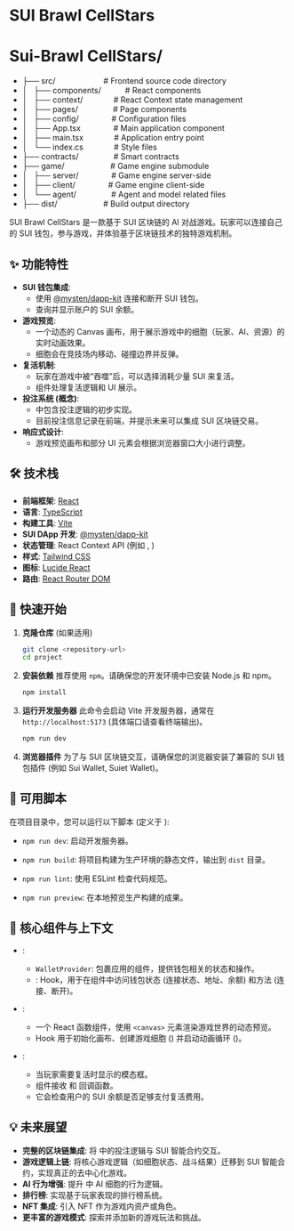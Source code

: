 # SUI Brawl CellStars

# Sui-Brawl CellStars/ 

* ├── src/                      # Frontend source code directory  
* │   ├── components/           # React components  
* │   ├── context/              # React Context state management  
* │   ├── pages/                # Page components    
* │   ├── config/               # Configuration files    
* │   ├── App.tsx               # Main application component    
* │   ├── main.tsx              # Application entry point  
* │   └── index.cs              # Style files    
* ├── contracts/                # Smart contracts    
* ├── game/                     # Game engine submodule    
* │   ├── server/               # Game engine server-side  
* │   ├── client/               # Game engine client-side    
* │   └── agent/                # Agent and model related files    
* ├── dist/                     # Build output directory   




SUI Brawl CellStars 是一款基于 SUI 区块链的 AI 对战游戏。玩家可以连接自己的 SUI 钱包，参与游戏，并体验基于区块链技术的独特游戏机制。

## ✨ 功能特性

*   **SUI 钱包集成**:
    *   使用 [@mysten/dapp-kit](https://www.npmjs.com/package/@mysten/dapp-kit) 连接和断开 SUI 钱包。
    *   查询并显示账户的 SUI 余额。
*   **游戏预览**:
    *   一个动态的 Canvas 画布，用于展示游戏中的细胞（玩家、AI、资源）的实时动画效果。
    *   细胞会在竞技场内移动、碰撞边界并反弹。
*   **复活机制**:
    *   玩家在游戏中被“吞噬”后，可以选择消耗少量 SUI 来复活。
    *   <mcfile name="ReviveModal.tsx" path="d:\sui_cli\AI-Battle\project\src\components\ReviveModal.tsx"></mcfile> 组件处理复活逻辑和 UI 展示。
*   **投注系统 (概念)**:
    *   <mcfile name="BettingContext.tsx" path="d:\sui_cli\AI-Battle\project\src\context\BettingContext.tsx"></mcfile> 中包含投注逻辑的初步实现。
    *   目前投注信息记录在前端，并提示未来可以集成 SUI 区块链交易。
*   **响应式设计**:
    *   游戏预览画布和部分 UI 元素会根据浏览器窗口大小进行调整。

## 🛠️ 技术栈

*   **前端框架**: [React](https://reactjs.org/)
*   **语言**: [TypeScript](https://www.typescriptlang.org/)
*   **构建工具**: [Vite](https://vitejs.dev/)
*   **SUI DApp 开发**: [@mysten/dapp-kit](https://www.npmjs.com/package/@mysten/dapp-kit)
*   **状态管理**: React Context API (例如 <mcfile name="WalletContext.tsx" path="d:\sui_cli\AI-Battle\project\src\context\WalletContext.tsx"></mcfile>, <mcfile name="BettingContext.tsx" path="d:\sui_cli\AI-Battle\project\src\context\BettingContext.tsx"></mcfile>)
*   **样式**: [Tailwind CSS](https://tailwindcss.com/)
*   **图标**: [Lucide React](https://lucide.dev/)
*   **路由**: [React Router DOM](https://reactrouter.com/)


## 🚀 快速开始

1.  **克隆仓库** (如果适用)
    ```bash
    git clone <repository-url>
    cd project
    ```

2.  **安装依赖**
    推荐使用 `npm`。请确保您的开发环境中已安装 Node.js 和 npm。
    ```bash
    npm install
    ```

3.  **运行开发服务器**
    此命令会启动 Vite 开发服务器，通常在 `http://localhost:5173` (具体端口请查看终端输出)。
    ```bash
    npm run dev
    ```

4.  **浏览器插件**
    为了与 SUI 区块链交互，请确保您的浏览器安装了兼容的 SUI 钱包插件 (例如 Sui Wallet, Suiet Wallet)。

## 📜 可用脚本

在项目目录中，您可以运行以下脚本 (定义于 <mcfile name="package.json" path="d:\sui_cli\AI-Battle\project\package.json"></mcfile>):

*   `npm run dev`:
    启动开发服务器。

*   `npm run build`:
    将项目构建为生产环境的静态文件，输出到 `dist` 目录。

*   `npm run lint`:
    使用 ESLint 检查代码规范。

*   `npm run preview`:
    在本地预览生产构建的成果。

## 🔑 核心组件与上下文

*   **<mcfile name="WalletContext.tsx" path="d:\sui_cli\AI-Battle\project\src\context\WalletContext.tsx"></mcfile>**:
    *   `WalletProvider`: 包裹应用的组件，提供钱包相关的状态和操作。
    *   <mcsymbol name="useWallet" filename="WalletContext.tsx" path="d:\sui_cli\AI-Battle\project\src\context\WalletContext.tsx" startline="55" type="function"></mcsymbol>: Hook，用于在组件中访问钱包状态 (连接状态、地址、余额) 和方法 (连接、断开)。

*   **<mcfile name="GamePreview.tsx" path="d:\sui_cli\AI-Battle\project\src\components\GamePreview.tsx"></mcfile>**:
    *   一个 React 函数组件，使用 `<canvas>` 元素渲染游戏世界的动态预览。
    *   <mcsymbol name="useEffect" filename="GamePreview.tsx" path="d:\sui_cli\AI-Battle\project\src\components\GamePreview.tsx" startline="6" type="function"></mcsymbol> Hook 用于初始化画布、创建游戏细胞 (<mcsymbol name="createRandomCells" filename="GamePreview.tsx" path="d:\sui_cli\AI-Battle\project\src\components\GamePreview.tsx" startline="36" type="function"></mcsymbol>) 并启动动画循环 (<mcsymbol name="animate" filename="GamePreview.tsx" path="d:\sui_cli\AI-Battle\project\src\components\GamePreview.tsx" startline="74" type="function"></mcsymbol>)。

*   **<mcfile name="ReviveModal.tsx" path="d:\sui_cli\AI-Battle\project\src\components\ReviveModal.tsx"></mcfile>**:
    *   当玩家需要复活时显示的模态框。
    *   <mcsymbol name="ReviveModal" filename="ReviveModal.tsx" path="d:\sui_cli\AI-Battle\project\src\components\ReviveModal.tsx" startline="10" type="function"></mcsymbol> 组件接收 <mcsymbol name="onRevive" filename="ReviveModal.tsx" path="d:\sui_cli\AI-Battle\project\src\components\ReviveModal.tsx" startline="6" type="function"></mcsymbol> 和 <mcsymbol name="onClose" filename="ReviveModal.tsx" path="d:\sui_cli\AI-Battle\project\src\components\ReviveModal.tsx" startline="7" type="function"></mcsymbol> 回调函数。
    *   它会检查用户的 SUI 余额是否足够支付复活费用。

## 💡 未来展望

*   **完整的区块链集成**: 将 <mcfile name="BettingContext.tsx" path="d:\sui_cli\AI-Battle\project\src\context\BettingContext.tsx"></mcfile> 中的投注逻辑与 SUI 智能合约交互。
*   **游戏逻辑上链**: 将核心游戏逻辑（如细胞状态、战斗结果）迁移到 SUI 智能合约，实现真正的去中心化游戏。
*   **AI 行为增强**: 提升 <mcfile name="GamePreview.tsx" path="d:\sui_cli\AI-Battle\project\src\components\GamePreview.tsx"></mcfile> 中 AI 细胞的行为逻辑。
*   **排行榜**: 实现基于玩家表现的排行榜系统。
*   **NFT 集成**: 引入 NFT 作为游戏内资产或角色。
*   **更丰富的游戏模式**: 探索并添加新的游戏玩法和挑战。 

